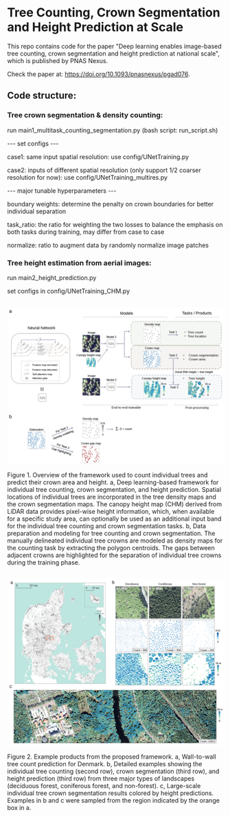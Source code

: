# Tree Counting, Crown Segmentation and Height Prediction at Scale

This repo contains code for the paper "Deep learning enables image-based tree counting, crown segmentation and height prediction at national scale", which is published by PNAS Nexus.

Check the paper at: https://doi.org/10.1093/pnasnexus/pgad076. <br />

## Code structure:

### Tree crown segmentation & density counting:

run main1_multitask_counting_segmentation.py  (bash script: run_script.sh)

--- set configs ---

case1: same input spatial resolution: use config/UNetTraining.py

case2: inputs of different spatial resolution (only support 1/2 coarser resolution for now): use config/UNetTraining_multires.py

--- major tunable hyperparameters ---

boundary weights: determine the penalty on crown boundaries for better individual separation

task_ratio: the ratio for weighting the two losses to balance the emphasis on both tasks during training, may differ from case to case

normalize: ratio to augment data by randomly normalize image patches 



### Tree height estimation from aerial images:

run main2_height_prediction.py

set configs in config/UNetTraining_CHM.py






##
![Figure 1](figures/fig1.png)

Figure 1. Overview of the framework used to count individual trees and predict their crown area and height. a, Deep learning-based framework for individual tree counting, crown segmentation, and height prediction. Spatial locations of individual trees are incorporated in the tree density maps and the crown segmentation maps. The canopy height map (CHM) derived from LiDAR data provides pixel-wise height information, which, when available for a specific study area, can optionally be used as an additional input band for the individual tree counting and crown segmentation tasks. b, Data preparation and modeling for tree counting and crown segmentation. The manually delineated individual tree crowns are modeled as density maps for the counting task by extracting the polygon centroids. The gaps between adjacent crowns are highlighted for the separation of individual tree crowns during the training phase. <br />

##
![Figure 2](figures/fig2.png)

Figure 2. Example products from the proposed framework. a, Wall-to-wall tree count prediction for Denmark. b, Detailed examples showing the individual tree counting (second row), crown segmentation (third row), and height prediction (third row) from three major types of landscapes (deciduous forest, coniferous forest, and non-forest). c, Large-scale individual tree crown segmentation results colored by height predictions. Examples in b and c were sampled from the region indicated by the orange box in a.




